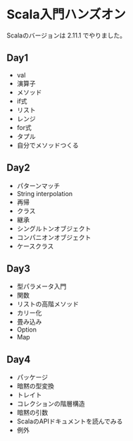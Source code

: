 # Scala入門ハンズオン

Scalaのバージョンは 2.11.1 でやりました。

## Day1
* val
* 演算子
* メソッド
* if式
* リスト
* レンジ
* for式
* タプル
* 自分でメソッドつくる


## Day2
* パターンマッチ
* String interpolation
* 再帰
* クラス
* 継承
* シングルトンオブジェクト
* コンパニオンオブジェクト
* ケースクラス


## Day3
* 型パラメータ入門
* 関数
* リストの高階メソッド
* カリー化
* 畳み込み
* Option
* Map


## Day4
* パッケージ
* 暗黙の型変換
* トレイト
* コレクションの階層構造
* 暗黙の引数
* ScalaのAPIドキュメントを読んでみる
* 例外

